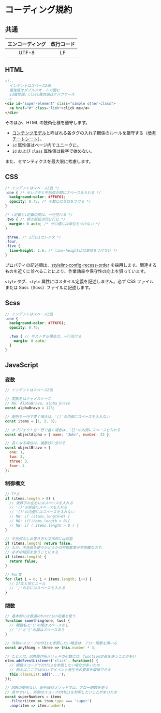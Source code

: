 # コーディング規約

## 共通

| エンコーディング | 改行コード |
|:---:|:---:|
| UTF-8 | LF |

## HTML

```html
<!--
  インデントはスペース2個
  属性値はダブルクオートで囲む
  id属性値、class属性値はケバブケース
-->
<div id="super-element" class="sample other-class">
  <a href="#" class="link">click me</a>
</div>
```

そのほか、HTML の技術仕様を遵守します。

- [コンテンツモデル](https://developer.mozilla.org/ja/docs/Web/Guide/HTML/Content_categories)と呼ばれる各タグの入れ子関係のルールを厳守する（[参考チートシート](https://webgoto.net/html5/)）。
- `id` 属性値はページ内でユニークに。
- `id` および `class` 属性値は数字で始めない。

また、セマンティクスを最大限に考慮します。

## CSS

```css
/* インデントはスペース2個 */
.one { /* セレクタと中括弧の間にスペースを入れる */
  background-color: #FF6F61;
  opacity: 0.75; /* 小数にはゼロをつける */
}

/* ↑定義と↓定義の間は、一行空ける */
.two { /* 開き括弧は同じ行に */
  margin: 0 auto; /* ゼロ値には単位をつけない */
}

.three, /* 1行に1セレクタ */
.four,
.five {
  line-height: 1.6; /* line-heightには単位をつけない */
}
```

プロパティの記述順は、[stylelint-config-recess-order](https://github.com/stormwarning/stylelint-config-recess-order/blob/master/index.js) を採用します。関連するものを近くに並べることにより、作業効率や保守性の向上を狙っています。

`style` タグ、`style` 属性にはスタイル定義を記述しません。必ず CSS ファイルまたは Sass（Scss）ファイルに記述します。

## Scss

```scss
// インデントはスペース2個
.one {
  background-color: #FF6F61;
  opacity: 0.75;

  .two { // ネストする場合は、一行空ける
    margin: 0 auto;
  }
}
```

## JavaScript

### 変数

```javascript
// インデントはスペース2個

// 変数名はキャメルケース
// NG: AlphaBravo, alpha_bravo
const alphaBravo = 123;

// 配列を一行で書く場合は、'[]'の内側にスペースを入れない
const items = [1, 2, 3];

// オブジェクトを一行で書く場合は、'{}'の内側にスペースを入れる
const objectAlpha = { name: 'John', number: 42 };

// 長くなる場合は、複数行に分ける
const objectBravo = {
  one: 1,
  two: 2,
  three: 3,
  four: 4
};
```

### 制御構文

```javascript
// If文
if (items.length > 0) {
  // 演算子の左右にはスペースを入れる
  // '()'の前後にスペースを入れる
  // '()'の内側にはスペースを入れない
  // NG: if (items.length>0) {
  // NG: if(items.length > 0){
  // NG: if ( items.length > 0 ) {
}

// 中括弧なしの書き方も文法的には可能
if (items.length) return false;
// ただ、中括弧を使うかどうかの判断基準が不明確なので、
// 必ず中括弧を使うことにする
if (items.length) {
  return false;
}

// For文
for (let i = 0; i < items.length; i++) {
  // If文と同じルール
  // ';'の右にはスペースを入れる
}
```

### 関数

```javascript
// 基本的には普通のfunction定義を使う
function something(one, two) {
  // 関数名と'('の間はスペースなし
  // ')'と'{'の間はスペースあり
}

// 外側のスコープのthisを参照したい場合は、アロー関数を用いる
const anything = three => this.number * 3;

// たとえば、DOM操作系メソッドの引数には、function定義を使うことが多い
elem.addEventListener('click', function() {
  // 関数スコープでのthisを参照したい場合が多いため
  // 例えばここではthisでイベント発生元の要素を取得できる
  this.classList.add('...');
});

// DOMの関係ない、配列操作メソッドでは、アロー関数を使う
// 見やすいし、外側のスコープのthisを参照したいことが多いため
const superNumbers = items
  .filter(item => item.type === 'super')
  .map(item => item.number);
```
